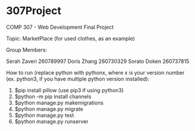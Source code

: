# 307Project
COMP 307 - Web Development Final Project





Topic: MarketPlace (for used clothes, as an example)





Group Members:

Serah Zaveri 260789997
Doris Zhang 260730329
Sorato Doken 260737815 




How to run (replace python with pythonx, where x is your version number (ex. python3, if you have multiple python version installed):
1. $pip install pillow (use pip3 if using python3)
2. $python -m pip install channels
3. $python manage.py makemigrations
4. $python manage.py migrate
5. $python manage.py test
6. $python manage.py runserver
